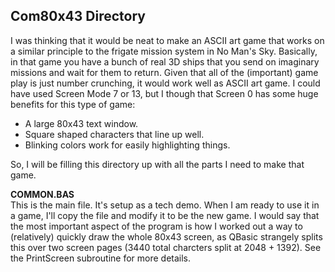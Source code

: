 ## Com80x43 Directory

I was thinking that it would be neat to make an ASCII art game that works on a similar principle to the frigate mission system in No Man's Sky. Basically, in that game you have a bunch of real 3D ships that you send on imaginary missions and wait for them to return. Given that all of the (important) game play is just number crunching, it would work well as ASCII art game. I could have used Screen Mode 7 or 13, but I though that Screen 0 has some huge benefits for this type of game:  

- A large 80x43 text window. 
- Square shaped characters that line up well.
- Blinking colors work for easily highlighting things.  

So, I will be filling this directory up with all the parts I need to make that game.

**COMMON.BAS**  
This is the main file. It's setup as a tech demo. When I am ready to use it in a game, I'll copy the file and modify it to be the new game. I would say that the most important aspect of the program is how I worked out a way to (relatively) quickly draw the whole 80x43 screen, as QBasic strangely splits this over two screen pages (3440 total charcters split at 2048 + 1392). See the PrintScreen subroutine for more details.
